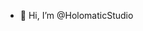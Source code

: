 - 👋 Hi, I’m @HolomaticStudio


<!---
HolomaticStudio/HolomaticStudio is a ✨ special ✨ repository because its `README.md` (this file) appears on your GitHub profile.
You can click the Preview link to take a look at your changes.
--->
